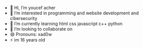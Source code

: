 - 👋 Hi, I’m youcef acher 
- 👀 I’m interested in programming and website development and cibersecurity 
- 🌱 I’m currently learning html css javascript c++ python
- 💞️ I’m looking to collaborate on      
- 😄 Pronouns: xad0w
- ⚡ im 16 years old 

<!---
X1d0w/X1d0w is a ✨ special ✨ repository because its `README.md` (this file) appears on your GitHub profile.
You can click the Preview link to take a look at your changes.
--->
